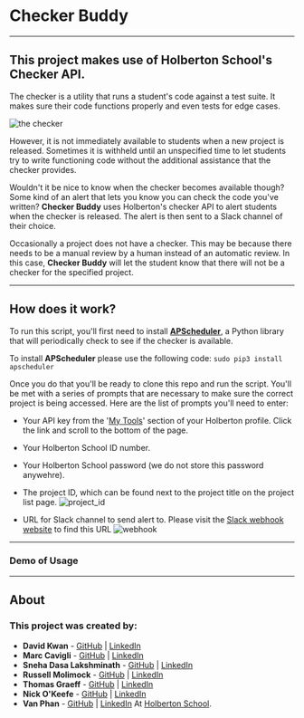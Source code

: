 # Checker Buddy
---
## This project makes use of Holberton School's Checker API.
The checker is a utility that runs a student's code against a test suite. It makes sure their code functions properly and even tests for edge cases.

![the checker](https://lh5.googleusercontent.com/AByTB2QIz3_JDrjs7LRuB4L-LxLb-1yjRjU8rzWfyR2UVKup7DYzPJXBCITHBcnW07axMVs0z4qgHoUyMSW2GBrnRxVpUhzja46SRhDjpEbcZUQwD2kFNMkkcBqi-hXVKNKJJDUX)

However, it is not immediately available to students when a new project is released. Sometimes it is withheld until an unspecified time to let students try to write functioning code without the additional assistance that the checker provides.

Wouldn't it be nice to know when the checker becomes available though? Some kind of an alert that lets you know you can check the code you've written? **Checker Buddy** uses Holberton's checker API to alert students when the checker is released. The alert is then sent to a Slack channel of their choice.

Occasionally a project does not have a checker. This may be because there needs to be a manual review by a human instead of an automatic review. In this case, **Checker Buddy** will let the student know that there will not be a checker for the specified project.

---
## How does it work?

To run this script, you'll first need to install **[APScheduler](https://apscheduler.readthedocs.io/en/latest/)**, a Python library that will periodically check to see if the checker is available.

To install **APScheduler** please use the following code:
`sudo pip3 install apscheduler `

Once you do that you'll be ready to clone this repo and run the script. You'll be met with a series of prompts that are necessary to make sure the correct project is being accessed. Here are the list of prompts you'll need to enter:
* Your API key from the '[My Tools](https://intranet.hbtn.io/dashboards/my_tools)' section of your Holberton profile. Click the link and scroll to the bottom of the page.
* Your Holberton School ID number.
* Your Holberton School password (we do not store this password anywehre).
* The project ID, which can be found next to the project title on the project list page.
    ![project_id](https://i.imgur.com/m6BYfFU.png?1)

* URL for Slack channel to send alert to. Please visit the [Slack webhook website](https://checkalert.slack.com/apps/new/A0F7XDUAZ-incoming-webhooks) to find this URL
    ![webhook](https://i.imgur.com/ScVkc03.png)
---
### Demo of Usage
<!-- IMAGES OF USAGE --->

---
## About
### This project was created by:

* **David Kwan** - [GitHub](https://github.com/dwkwan) | [LinkedIn](https://www.linkedin.com/in/david-kwan-1b0930129/)
* **Marc Cavigli** - [GitHub](https://github.com/MCavigli) | [LinkedIn](https://www.linkedin.com/in/marccavigli/)
* **Sneha Dasa Lakshminath** - [GitHub](https://github.com/snehadasa) | [LinkedIn](https://www.linkedin.com/in/sneha-dasa-lakshminath-a3433539/)
* **Russell Molimock** - [GitHub](https://github.com/Rmolimock) | [LinkedIn](https://www.linkedin.com/in/russellmolimock/)
* **Thomas Graeff** - [GitHub](https://github.com/graefft) | [LinkedIn](https://www.linkedin.com/in/thomas-graeff-b3ab4380/)
* **Nick O'Keefe** - [GitHub](https://github.com/nokeefe) | [LinkedIn](https://www.linkedin.com/in/nbokeefe/)
* **Van Phan** - [GitHub](https://github.com/vdphan) | [LinkedIn](https://www.linkedin.com/in/van-phan-344764180/) 
At [Holberton School](http://holbertonschool.com).